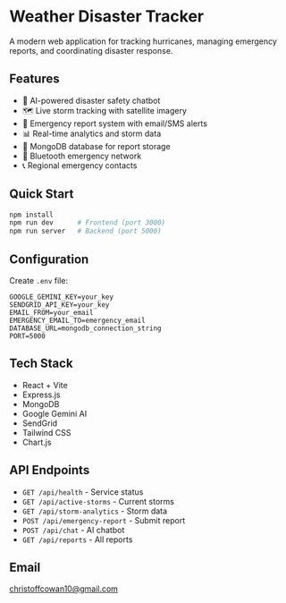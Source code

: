 # Weather Disaster Tracker

A modern web application for tracking hurricanes, managing emergency reports, and coordinating disaster response.

## Features

- 🤖 AI-powered disaster safety chatbot
- 🗺️ Live storm tracking with satellite imagery
- 🚨 Emergency report system with email/SMS alerts
- 📊 Real-time analytics and storm data
- 💾 MongoDB database for report storage
- 📡 Bluetooth emergency network
- 📞 Regional emergency contacts

## Quick Start

```bash
npm install
npm run dev      # Frontend (port 3000)
npm run server   # Backend (port 5000)
```

## Configuration

Create `.env` file:

```env
GOOGLE_GEMINI_KEY=your_key
SENDGRID_API_KEY=your_key
EMAIL_FROM=your_email
EMERGENCY_EMAIL_TO=emergency_email
DATABASE_URL=mongodb_connection_string
PORT=5000
```

## Tech Stack

- React + Vite
- Express.js
- MongoDB
- Google Gemini AI
- SendGrid
- Tailwind CSS
- Chart.js

## API Endpoints

- `GET /api/health` - Service status
- `GET /api/active-storms` - Current storms
- `GET /api/storm-analytics` - Storm data
- `POST /api/emergency-report` - Submit report
- `POST /api/chat` - AI chatbot
- `GET /api/reports` - All reports

## Email

christoffcowan10@gmail.com
